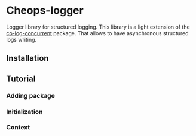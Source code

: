 # Cheops-logger

Logger library for structured logging. This library is a light extension of the
[co-log-concurrent](https://hackage.haskell.org/packages/co-log-concurrent) package.
That allows to have asynchronous structured logs writing.


## Installation

## Tutorial

### Adding package

### Initialization

### Context 

